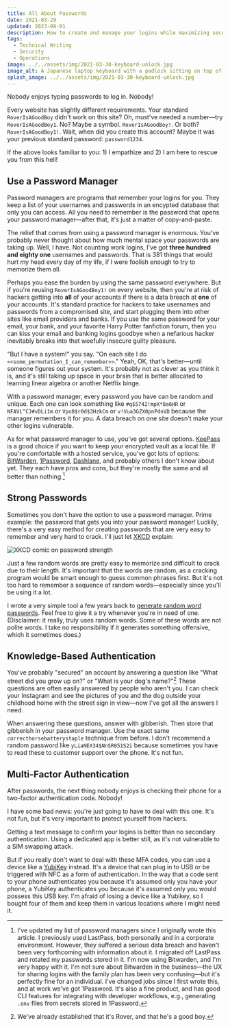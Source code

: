 ```yaml
---
title: All About Passwords
date: 2021-03-29
updated: 2023-08-01
description: How to create and manage your logins while maximizing security and ease.
tags:
  - Technical Writing
  - Security
  - Operations
image: ../../assets/img/2021-03-30-keyboard-unlock.jpg
image_alt: A Japanese laptop keyboard with a padlock sitting on top of it.
splash_image: ../../assets/img/2021-03-30-keyboard-unlock.jpg
---
```


Nobody enjoys typing passwords to log in. Nobody!

Every website has slightly different requirements. Your standard `RoverIsAGoodBoy` didn't work on this site? Oh, must've needed a number—try `RoverIsAGoodBoy1`. No? Maybe a symbol. `RoverIsAGoodBoy!`. Or both? `RoverIsAGoodBoy1!`. Wait, when did you create this account? Maybe it was your previous standard password: `password1234`.

If the above looks familiar to you: 1) I empathize and 2) I am here to rescue you from this hell!

## Use a Password Manager

Password managers are programs that remember your logins for you. They keep a list of your usernames and passwords in an encypted database that only you can access. All you need to remember is the password that opens your password manager—after that, it's just a matter of copy-and-paste.

The relief that comes from using a password manager is enormous. You've probably never thought about how much mental space your passwords are taking up. Well, I have. Not counting work logins, I've got **three hundred and eighty one** usernames and passwords. That is 381 things that would hurt my head every day of my life, if I were foolish enough to try to memorize them all.

Perhaps you ease the burden by using the same password everywhere. But if you're reusing `RoverIsAGoodBoy1!` on every website, then you're at risk of hackers getting into **all** of your accounts if there is a data breach at **one** of your accounts. It's standard practice for hackers to take usernames and passwords from a compromised site, and start plugging them into other sites like email providers and banks. If you use the same password for your email, your bank, and your favorite Harry Potter fanfiction forum, then you can kiss your email and banking logins goodbye when a nefarious hacker inevitably breaks into that woefully insecure guilty pleasure.

"But I have a system!" you say. "On each site I do `<<some_permutation_I_can_remember>>`." Yeah, OK, that's better—until someone figures out your system. It's probably not as clever as you think it is, and it's still taking up space in your brain that is better allocated to learning linear algebra or another Netflix binge.

With a password manager, every password you have can be random and unique. Each one can look something like `#q$5742!mpX*8a6HR` or `NFAVL^CJ#vDLi1m` or `Vpo8$r0d$3HzkCm` or `v!Vua3GZX0pnPdnVD` because the manager remembers it for you. A data breach on one site doesn't make your other logins vulnerable.

As for what password manager to use, you've got several options. [KeePass](https://keepass.info/) is a good choice if you want to keep your encrypted vault as a local file. If you're comfortable with a hosted service, you've got lots of options: [BitWarden](https://bitwarden.com/), [1Password](https://1password.com/), [Dashlane](https://www.dashlane.com/), and probably others I don't know about yet. They each have pros and cons, but they're mostly the same and all better than nothing.[^1]

## Strong Passwords

Sometimes you don't have the option to use a password manager. Prime example: the password that gets you into your password manager! Luckily, there's a very easy method for creating passwords that are very easy to remember and very hard to crack. I'll just let [XKCD](https://xkcd.com/936/) explain:

![XKCD comic on password strength](https://imgs.xkcd.com/comics/password_strength.png)

Just a few random words are pretty easy to memorize and difficult to crack due to their length. It's important that the words are random, as a cracking program would be smart enough to guess common phrases first. But it's not too hard to remember a sequence of random words—especially since you'll be using it a lot.

I wrote a very simple tool a few years back to [generate random word passwords](https://alea.tomvanantwerp.com/). Feel free to give it a try whenever you're in need of one. (Disclaimer: it really, truly uses random words. Some of these words are not polite words. I take no responsibility if it generates something offensive, which it sometimes does.)

## Knowledge-Based Authentication

You've probably "secured" an account by answering a question like "What street did you grow up on?" or "What is your dog's name?"[^2] These questions are often easily answered by people who aren't you. I can check your Instagram and see the pictures of you and the dog outside your childhood home with the street sign in view—now I've got all the answers I need.

When answering these questions, answer with gibberish. Then store that gibberish in your password manager. Use the exact same `correcthorsebatterystaple` technique from before. I don't recommend a random password like `yLiaNEX34$NnSR051S2i` because sometimes you have to read these to customer support over the phone. It's not fun.

## Multi-Factor Authentication

After passwords, the next thing nobody enjoys is checking their phone for a two-factor authentication code. Nobody!

I have some bad news: you're just going to have to deal with this one. It's not fun, but it's very important to protect yourself from hackers.

Getting a text message to confirm your logins is better than no secondary authentication. Using a dedicated app is better still, as it's not vulnerable to a SIM swapping attack.

But if you really don't want to deal with these MFA codes, you can use a device like a [YubiKey](https://www.yubico.com/) instead. It's a device that can plug in to USB or be triggered with NFC as a form of authentication. In the way that a code sent to your phone authenticates you because it's assumed only you have your phone, a YubiKey authenticates you because it's assumed only you would possess this USB key. I'm afraid of losing a device like a Yubikey, so I bought four of them and keep them in various locations where I might need it.

[^1]: I've updated my list of password managers since I originally wrote this article. I previously used LastPass, both personally and in a corporate environment. However, they suffered a serious data breach and haven't been very forthcoming with information about it. I migrated off LastPass and rotated my passwords stored in it. I'm now using Bitwarden, and I'm very happy with it. I'm not sure about Bitwarden in the business—the UX for sharing logins with the family plan has been very confusing—but it's perfectly fine for an individual. I've changed jobs since I first wrote this, and at work we've got 1Password. It's also a fine product, and has good CLI features for integrating with developer workflows, e.g., generating `.env` files from secrets stored in 1Password.
[^2]: We've already established that it's Rover, and that he's a good boy.
